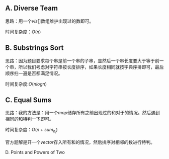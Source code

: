## A. Diverse Team

思路：用一个$vis[]$数组维护出现过的数即可。

时间复杂度：$O(n)$

## B. Substrings Sort

思路：因为题目要求每个串是前一个串的子串，显然后一个串长度要大于等于前一个串，所以我们考虑对字符串按长度排序，如果长度相同就按字典序排即可，最后顺序扫一遍是否都满足情况。

时间复杂度:$O(nlogn)$

## C. Equal Sums

思路：我的方法是：用一个$map$储存所有之前出现过的和对于的情况。然后遇到相同的和特判一下即可。

时间复杂度：$O(n+sum_{n_i})$

官方题解是开一个$vector$存入所有和的情况，然后排序对相邻的数进行特判。

D. Points and Powers of Two